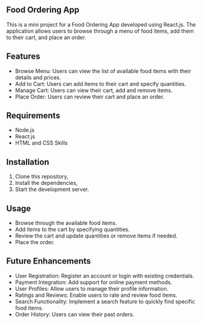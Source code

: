## Food Ordering App

This is a mini project for a Food Ordering App developed using React.js. The application allows users to browse through a menu of food items, add them to their cart, and place an order.

## Features
- Browse Menu: Users can view the list of available food items with their details and prices.
- Add to Cart: Users can add items to their cart and specify quantities.
- Manage Cart: Users can view their cart, add and remove items.
- Place Order: Users can review their cart and place an order.

## Requirements
- Node.js
- React.js
- HTML and CSS Skills

## Installation
1. Clone this repository,
2. Install the dependencies,
3. Start the development server.

## Usage
- Browse through the available food items.
- Add items to the cart by specifying quantities.
- Review the cart and update quantities or remove items if needed.
- Place the order.

## Future Enhancements
- User Registration: Register an account or login with existing credentials.
- Payment Integration: Add support for online payment methods.
- User Profiles: Allow users to manage their profile information.
- Ratings and Reviews: Enable users to rate and review food items.
- Search Functionality: Implement a search feature to quickly find specific food items.
- Order History: Users can view their past orders.

